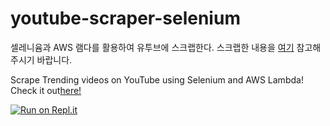 # youtube-scraper-selenium

셀레니윰과 AWS 램다를 활용하여 유투브에 스크랩한다. 스크랩한 내용을 <a href = 'https://github.com/codergit1/youtube-scraper-selenium/blob/main/trending.csv'>여기</a> 참고해주시기 바랍니다.

Scrape Trending videos on YouTube using Selenium and AWS Lambda! Check it out<a href = 'https://github.com/codergit1/youtube-scraper-selenium/blob/main/trending.csv'>here!</a>

[![Run on Repl.it](https://replit.com/badge/github/codergit1/youtube-scraper-selenium)](https://replit.com/new/github/codergit1/youtube-scraper-selenium)
